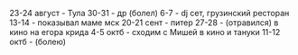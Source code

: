 23-24 август - Тула
30-31 - др (болел)
6-7 - dj сет, грузинский ресторан
13-14 - показывал маме мск
20-21 сент - питер
27-28 - (отравился) в кино на егора крида
4-5 октб - сходим с Мишей в кино и тануки
11-12 октб - (болею)